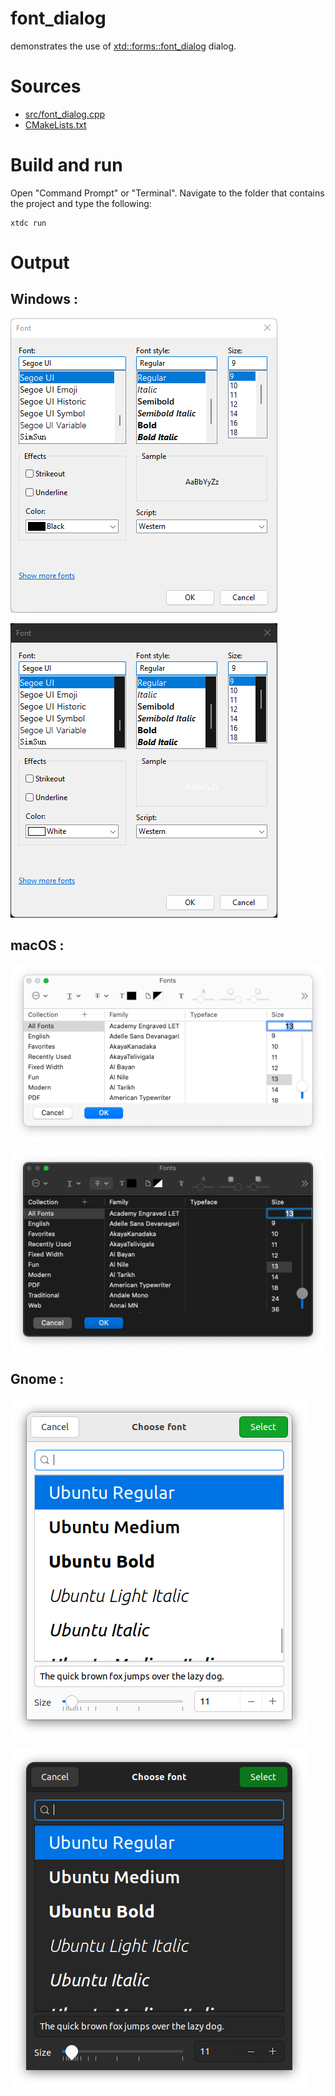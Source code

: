 # font_dialog

demonstrates the use of [xtd::forms::font_dialog](https://codedocs.xyz/gammasoft71/xtd/classxtd_1_1forms_1_1font__dialog.html) dialog.

# Sources

* [src/font_dialog.cpp](src/font_dialog.cpp)
* [CMakeLists.txt](CMakeLists.txt)

# Build and run

Open "Command Prompt" or "Terminal". Navigate to the folder that contains the project and type the following:

```shell
xtdc run
```

# Output

## Windows :

![Screenshot](../../../../docs/pictures/examples/font_dialog_w.png)

![Screenshot](../../../../docs/pictures/examples/font_dialog_wd.png)

## macOS :

![Screenshot](../../../../docs/pictures/examples/font_dialog_m.png)

![Screenshot](../../../../docs/pictures/examples/font_dialog_md.png)

## Gnome :

![Screenshot](../../../../docs/pictures/examples/font_dialog_g.png)

![Screenshot](../../../../docs/pictures/examples/font_dialog_gd.png)
